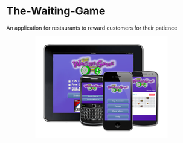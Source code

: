 # The-Waiting-Game
An application for restaurants to reward customers for their patience
<p align="center">
  <img src="https://github.com/CStephenson519/The-Waiting-Game/blob/master/waiting%20game.png" width="350"/>
</p>


